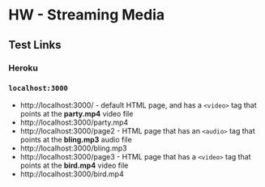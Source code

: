 # HW - Streaming Media

## Test Links

### Heroku

### `localhost:3000`

- http://localhost:3000/ - default HTML page, and has a `<video>` tag that points at the **party.mp4** video file
- http://localhost:3000/party.mp4 
- http://localhost:3000/page2 - HTML page that has an `<audio>` tag that points at the **bling.mp3** audio file
- http://localhost:3000/bling.mp3
- http://localhost:3000/page3 - HTML page that has a `<video>` tag that points at the **bird.mp4** video file
- http://localhost:3000/bird.mp4
